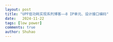 ```yaml
---
layout: post
title: "UPF低功耗实现系列博客——8 IP单元、设计接口编码"
date:   2024-11-22
tags: [low power]
comments: true
author: Shuhao
---
```

